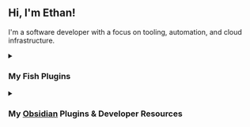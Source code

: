 ## Hi, I'm Ethan!

I'm a software developer with a focus on tooling, automation, and cloud infrastructure.
 
<details>
<summary><h3>My Fish Plugins</h3></summary>
<div>
  
> **[fish-promptfessional](https://github.com/eth-p/fish-promptfessional)**  
> Your flexible and highly-customizable Fish shell prompt.
> 
> - Customize your prompt without doing everything from scratch.
> - Add your own prompt components without worrying about updates.
> - Have a prompt that's both stylish and fast (<50ms).

> **[fish-securenv](https://github.com/eth-p/fish-securenv)**  
> A fish function for on-demand retrieval of sensitive environment variables.
> 
> - Keep sensitive environment variables encrypted on disk.
> - Load them only when needed!
> - Wrap commands to load them only for the wrapped commands.

> **[fish-kubeswitch](https://github.com/eth-p/fish-kubeswitch)**  
> A kubectx/kubens replacement for fish.
> 
> - Change the config file, context, and namespace.
> - Only applies to the current shell! (no outdated prompts)

> **[fish-kubecompletions](https://github.com/eth-p/fish-kubecompletions)**  
> Fish completions for kubectl with support for kubectl plugins.
> 
> - Uses `kubectl`'s built-in completion provider.
> - Supports `argo rollouts`

> **[fish-plugin-better-cd](https://github.com/eth-p/fish-plugin-better-cd)**  
> A better version of cd (and pushd) for your Fish shell.
> 
> - `cd` relative to git repo root.
> - Jump to paths with `z`.
> - Fuzzily change directories with `fzf`.

> **[fish-cd-ranger](https://github.com/eth-p/fish-cd-ranger)**  
> Ranger integration for fish shell.
> 
> - Hotkey to change the directory to a `ranger` bookmark.
> - `cd-ranger` command to change the directory with ranger.

> **[fish-contextual-greeting](https://github.com/eth-p/fish-contextual-greeting)**  
> Upgrade your fish_greeting experience with greetings that only show up under certain contexts.
>
> - Custom greetings for:
>   - SSH
>   - Tmux
>   - IDE terminals

</div>
</details>

<details>
<summary><h3>My <a href="https://obsidian.md/">Obsidian</a> Plugins & Developer Resources</h3></summary>
<div>
  
**Plugins**
  
> **[Callout Manager](https://github.com/eth-p/obsidian-callout-manager)**  
> Easily create and customize callouts.
> 
> - Customize callout icons & colors.
> - Create custom callouts.
> - Supports mobile Obsidian.
> - API for integration with other plugins.

**Libraries**

> **[obsidian-undocumented](https://github.com/eth-p/obsidian-undocumented)**  
> Definitions for undocumented/private Obsidian.md APIs.

> **[obsidian-extra](https://github.com/eth-p/obsidian-extra)**  
> Safe abstractions over `obsidian-undocumented`.

**Resources**
  
> **[obsidian-dev-helper](https://github.com/eth-p/obsidian-dev-helper)**
> A Bash-based helper script that makes it easy to test Obsidian plugins while you develop them.

</div>
</details>
